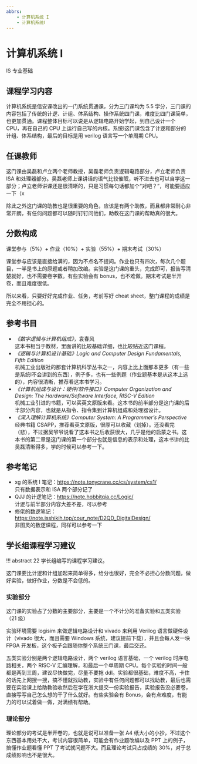 ```yaml
---
abbrs:
    - 计算机系统 I
    - 计算机系统Ⅰ
---
```


# 计算机系统 Ⅰ
<div class="badges">
<span class="badge is-badge">IS 专业基础</span>
</div>

## 课程学习内容
计算机系统是信安课改出的一门系统贯通课，分为三门课均为 5.5 学分，三门课的内容包括了传统的计逻、计组、体系结构、操作系统四门课，难度比四门课简单，也更加贯通。课程整体目标可以说是从逻辑电路开始学起，到自己设计一个 CPU，再在自己的 CPU 上运行自己写的内核。系统Ⅰ这门课包含了计逻和部分的计组、体系结构，最后的目标是用 verilog 语言写一个单周期 CPU。

## 任课教师
这门课由吴磊和卢立两个老师教授，吴磊老师负责逻辑电路部分，卢立老师负责 ISA 和处理器部分。吴磊老师上课讲话的语气比较催眠，听不进去也可以自学这一部分；卢立老师讲课还是很清晰的，只是习惯每句话都加个“对吧？”，可能要适应一下（x

除此之外这门课的助教也是很重要的角色，应该是有两个助教，而且都非常耐心非常开朗，有任何问题都可以随时钉钉问他们，助教在这门课的帮助真的很大。

## 分数构成
课堂参与（5%）+ 作业（10%）+ 实验（55%）+ 期末考试（30%）

课堂参与应该是直接给满的，因为不点名不提问。作业也只有四次，每次几个题目，一半是书上的原题或者稍加改编。实验是这门课的重头，完成即可，报告写清楚就好，也不需要卷字数。有些实验会有 bonus，也不难做。期末考试是半开卷，而且难度很低。

所以来看，只要好好完成作业、任务，考前写好 cheat sheet，整门课程的成绩是完全不用担心的。

## 参考书目
- *《数字逻辑与计算机组成》*，袁春风  
    这本书相当于教材，里面讲的比较基础详细，也比较贴近这门课程。
- *《逻辑与计算机设计基础》Logic and Computer Design Fundamentals, Fifth Edition*  
    机械工业出版社的那套计算机科学丛书之一，内容上比上面那本更多（有一些是系统Ⅰ不会讲到的东西），例子多，也有一些例题（作业题基本是从这本上选的），内容很清晰，推荐看这本书学习。
- *《计算机组成与设计：硬件/软件接口》Computer Organization and Design: The Hardware/Software Interface, RISC-V Edition*  
    机械工业引进的书籍，可以买英文原版来看。这本书的前半部分是这门课的后半部分内容，也就是从指令、指令集到计算机组成和处理器设计。
- *《深入理解计算机系统》Computer System: A Programmer’s Perspective*  
    经典书籍 CSAPP，推荐看英文原版，很厚可以收藏（划掉）。还没看完（悲），不过据吴爷爷说看了这本书之后收获很大，几乎是他的启蒙之书。这本书的第二章是这门课的第一个部分也就是信息的表示和处理，这本书讲的比吴磊清晰得多，学的时候可以参考一下。

## 参考笔记
- xg 的系统 Ⅰ 笔记：https://note.tonycrane.cc/cs/system/cs1/  
    只有数据表示和 ISA 两个部分记了
- QJJ 的计逻笔记：https://note.hobbitqia.cc/Logic/  
    计逻与前半部分内容大差不差，可以参考
- 修佬的数逻笔记：https://note.isshikih.top/cour_note/D2QD_DigitalDesign/  
    非图灵的数逻课程，同样可以参考一下

## 学长组课程学习建议

!!! abstract
    22 学长组编写的课程学习建议。

这门课要比计逻和计组加起来简单得多，给分也很好，完全不必担心分数问题，做好实验，做好作业，分数是不会低的。
### 实验部分
这门课的实验占了分数的主要部分，主要是一个不计分的准备实验和五类实验（21 级）

实验环境需要 logisim 来做逻辑电路设计和 vivado 来利用 Verilog 语言做硬件设计（vivado 很大，而且需要 Windows 系统，建议提前下载），并且会每人发一块 FPGA 开发板，这个板子会跟随你整个系统三门课，最后交还。

五类实验分别是两个逻辑电路设计，两个 verilog 语言基础，一个 verilog 时序电路相关，两个 RISC-V 汇编理解，和最后一个单周期 CPU。每个实验的时间一般都是两到三周，建议尽快做完，尽量不要拖 ddl。实验都很基础，难度不高，卡住的话先上网搜一搜，搞不懂就找助教，实验中有任何问题都可以找助教，最后也需要在实验课上给助教验收然后在学在浙大提交一份实验报告，实验报告没必要卷，直接写写自己怎么想的干了什么就好。有些实验会有 Bonus，会有点难度，有能力的可以试着做一做，对满绩有帮助。
### 理论部分
理论部分的考试是半开卷的，也就是说可以准备一张 A4 纸大小的小抄，不过这个东西基本用处不大，考试内容很简单，可能会有作业题改编以及 PPT 上的例子，搞懂作业题看懂 PPT 了考试就问题不大。而且理论考试只占成绩的 30%，对于总成绩影响也不是很大。
